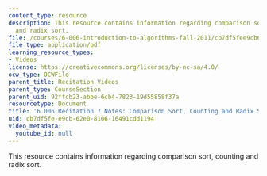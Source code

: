 ```yaml
---
content_type: resource
description: This resource contains information regarding comparison sort, counting
  and radix sort.
file: /courses/6-006-introduction-to-algorithms-fall-2011/cb7df5fee9cb62e0810616491cdd1194_MIT6_006F11_rec07.pdf
file_type: application/pdf
learning_resource_types:
- Videos
license: https://creativecommons.org/licenses/by-nc-sa/4.0/
ocw_type: OCWFile
parent_title: Recitation Videos
parent_type: CourseSection
parent_uid: 92ffcb23-abbe-6cb4-7823-19d55858f37a
resourcetype: Document
title: '6.006 Recitation 7 Notes: Comparison Sort, Counting and Radix Sort'
uid: cb7df5fe-e9cb-62e0-8106-16491cdd1194
video_metadata:
  youtube_id: null
---
```

This resource contains information regarding comparison sort, counting and radix sort.